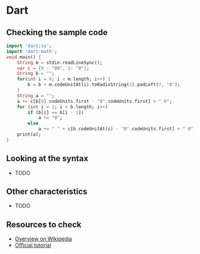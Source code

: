 # Dart

## Checking the sample code

```dart runnable
import 'dart:io';
import 'dart:math';
void main() {
    String m = stdin.readLineSync();
    var c = {0 : "00", 1: "0"};
    String b = "";
    for(int i = 0; i < m.length; i++) {
        b = b + m.codeUnitAt(i).toRadixString(2).padLeft(7, "0");
    }
    String a = "";
    a += c[b[0].codeUnits.first - "0".codeUnits.first] + " 0";
    for (int i = 1; i < b.length; i++)
        if (b[i] == b[i - 1])
            a += "0";
        else
            a += " " + c[b.codeUnitAt(i) - "0".codeUnits.first] + " 0";
    print(a);
}
```

## Looking at the syntax

- TODO

## Other characteristics

- TODO

## Resources to check

- [Overview on Wikipedia](https://en.wikipedia.org/wiki/Dart_(programming_language))
- [Official tutorial](https://dart.dev/overview)
